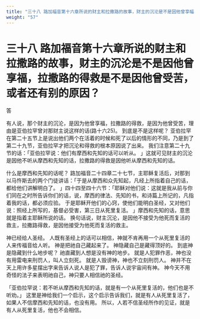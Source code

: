 ```yaml
---
title: "三十八 路加福音第十六章所说的财主和拉撒路的故事，财主的沉沦是不是因他曾享幅，拉撒路的得救是不是因他曾受苦，或者还有别的原因？"
weight: "57"
---
```


# 三十八 路加福音第十六章所说的财主和拉撒路的故事，财主的沉沦是不是因他曾享福，拉撒路的得救是不是因他曾受苦，或者还有别的原因？


答

有人说，那个财主的沉沦，是因为他曾享福，拉撒路的得救，是因为他曾受苦，理由是亚伯拉罕曾对那财主说这样的话(路十六25)。
到底是不是这样呢？
亚伯拉罕在第二十五节上是说出他们两个在活着的时候和死了以后的情形的不同，乃是到了第二十九节，亚伯拉罕才把沉沦和得救的根本原因说了出来。
我们注意第二十九节的话：「亚伯拉罕说：他们有摩西和先知的话可以听从。
」这就可见财主的沉沦是因他不听从摩西和先知的话，拉撒路的得救是因他听从摩西和先知的话。

什么是摩西和先知的话呢？
路加福音二十四章二十七节，主耶稣复活后，对那到以马忤斯去的两个门徒讲话：「于是从摩西和众先知起，凡经上所指着自己的话，都给他们讲解明白了。
」四十四至四十六节：「耶稣对他们说：这就是我从前与你们同在之时所告诉你们的话，说，摩西的律法、先知的书，和诗篇上所记的，凡指着我的话，都必须应验。
于是耶稣开他们的心窍，使他们能明白圣经，又对他们说：照经上所写的，基督必受害，第三日从死里复活。
」摩西和先知的话，意思就是指着主耶稣所说的话。
换句话说，财主沉沦，是因他不接受为他死而复活的救主，拉撒路得救，是因他接受为他死而复活的救主。

神已经给人圣经。
人既有圣经上的话可以相信，神就不肯再用一个从死里复活的人来传福音给人听。
神是把祂自己藏起来了。
神隐藏自己是藏得顶好的。
到底神是隐藏到什么地步呢？
祂直藏到人想是没有神的地步。
就是人犯罪作恶，神也没有用雷电来刑罚人，叫人立刻死。
就是人毁谤神，神也不立刻刑罚人。
神并不在天上用许多星摆出字来告诉人说人是犯了罪，告诉人说宇宙间有神。
神今天不用奇怪的法子来表明祂自己，神只要人相信祂的圣经。

「亚伯拉罕说：若不听从摩西和先知的话，就是有一个从死里复活的，他们也是不听劝。」
这里是神给我们一个启示，这个启示告诉我们，就是有人从死里复活了，如果人不信摩西和先知的话，也没有用。
所以，人若不信圣经所作的见证，就是有人从死里复活，他也不会相信。
